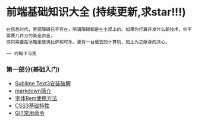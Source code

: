 # 前端基础知识大全 (持续更新,求star!!!)
 
	在信息时代，客观障碍已不存在，所谓障碍都是在主观上的。如果你打算开发什么新技术，你不需要几百万的美金资金，
	你只需要在冰箱里放满比萨和可乐，更有一台便宜的计算机，加上为之献身的决心。
	
	—— 约翰卡马克

### 第一部分(基础入门)

- [Sublime Text3安装破解](./基础/sublime.md)
- [markdown简介](./基础/markdown简介.md)
- [字体Rem使用方法](./基础/字体rem.md)
- [CSS3基础特性](./基础/CSS3.md)
- [GIT常用命令](./基础/GIT常用命令.md)

